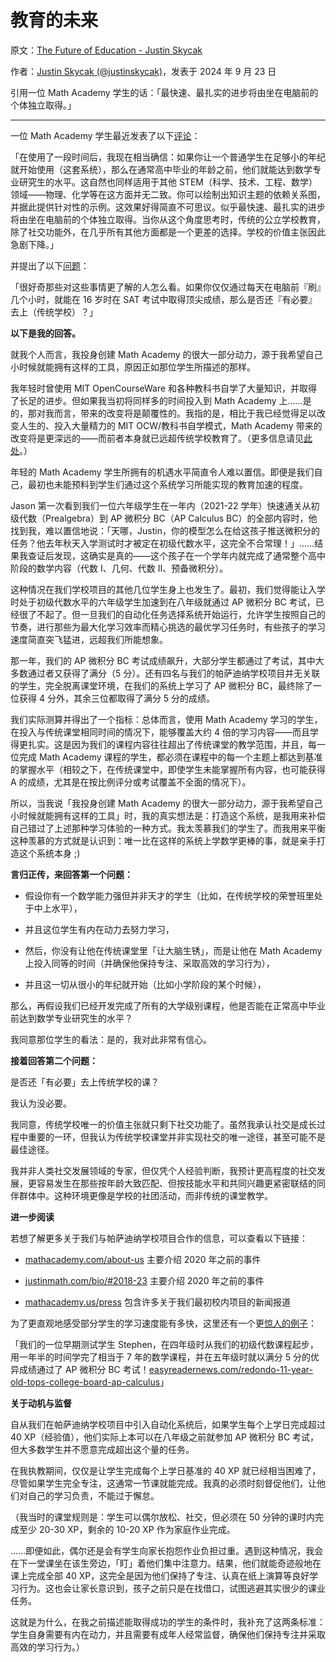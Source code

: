 # 教育的未来

原文：[The Future of Education - Justin Skycak](https://www.justinmath.com/the-future-of-education/)

作者：[Justin Skycak (@justinskycak)](https://x.com/justinskycak)，发表于 2024 年 9 月 23 日

引用一位 Math Academy 学生的话：「最快速、最扎实的进步将由坐在电脑前的个体独立取得。」

------

一位 Math Academy 学生最近发表了以下[评论](https://x.com/rifabutinnant/status/1838058526612005020)：

「在使用了一段时间后，我现在相当确信：如果你让一个普通学生在足够小的年纪就开始使用（这套系统），那么在通常高中毕业的年龄之前，他们就能达到数学专业研究生的水平。这自然也同样适用于其他 STEM（科学、技术、工程、数学）领域——物理、化学等在这方面并无二致。你可以绘制出知识主题的依赖关系图，并据此提供针对性的示例。这效果好得简直不可思议。似乎最快速、最扎实的进步将由坐在电脑前的个体独立取得。当你从这个角度思考时，传统的公立学校教育，除了社交功能外，在几乎所有其他方面都是一个更差的选择。学校的价值主张因此急剧下降。」

并提出了以下[问题](https://x.com/rifabutinnant/status/1838058526612005020)：

「很好奇那些对这些事情更了解的人怎么看。如果你仅仅通过每天在电脑前『刷』几个小时，就能在 16 岁时在 SAT 考试中取得顶尖成绩，那么是否还『有必要』去上（传统学校）？」

**以下是我的回答。**

就我个人而言，我投身创建 Math Academy 的很大一部分动力，源于我希望自己小时候就能拥有这样的工具，原因正如那位学生所描述的那样。

我年轻时曾使用 MIT OpenCourseWare 和各种教科书自学了大量知识，并取得了长足的进步。但如果我当初将同样多的时间投入到 Math Academy 上……是的，那对我而言，带来的改变将是颠覆性的。我指的是，相比于我已经觉得足以改变人生的、投入大量精力的 MIT OCW/教科书自学模式，Math Academy 带来的改变将是更深远的——而前者本身就已远超传统学校教育了。（更多信息请见[此处](https://justinmath.com/why-not-just-learn-from-a-textbook)。）

年轻的 Math Academy 学生所拥有的机遇水平简直令人难以置信。即便是我们自己，最初也未能预料到学生们通过这个系统学习所能实现的教育加速的程度。

Jason 第一次看到我们一位六年级学生在一年内（2021-22 学年）快速通关从初级代数（Prealgebra）到 AP 微积分 BC（AP Calculus BC）的全部内容时，他找到我，难以置信地说：「天哪，Justin，你的模型怎么在给这孩子推送微积分的任务？他去年秋天入学测试时才被定在初级代数水平，这完全不合常理！」……结果我查证后发现，这确实是真的——这个孩子在一个学年内就完成了通常整个高中阶段的数学内容（代数 I、几何、代数 II、预备微积分）。

这种情况在我们学校项目的其他几位学生身上也发生了。最初，我们觉得能让入学时处于初级代数水平的六年级学生加速到在八年级就通过 AP 微积分 BC 考试，已经很了不起了。但一旦我们的自动化任务选择系统开始运行，允许学生按照自己的节奏，进行那些为最大化学习效率而精心挑选的最优学习任务时，有些孩子的学习速度简直突飞猛进，远超我们所能想象。

那一年，我们的 AP 微积分 BC 考试成绩飙升，大部分学生都通过了考试，其中大多数通过者又获得了满分（5 分）。还有四名与我们的帕萨迪纳学校项目并无关联的学生，完全脱离课堂环境，在我们的系统上学习了 AP 微积分 BC，最终除了一位获得 4 分外，其余三位都取得了满分 5 分的成绩。

我们实际测算并得出了一个指标：总体而言，使用 Math Academy 学习的学生，在投入与传统课堂相同时间的情况下，能够覆盖大约 4 倍的学习内容——而且学得更扎实。这是因为我们的课程内容往往超出了传统课堂的教学范围，并且，每一位完成 Math Academy 课程的学生，都必须在课程中的每一个主题上都达到基准的掌握水平（相较之下，在传统课堂中，即使学生未能掌握所有内容，也可能获得 A 的成绩，尤其是在按比例评分或考试覆盖不全面的情况下）。

所以，当我说「我投身创建 Math Academy 的很大一部分动力，源于我希望自己小时候就能拥有这样的工具」时，我的真实想法是：打造这个系统，是我用来补偿自己错过了上述那种学习体验的一种方式。我太羡慕我们的学生了。而我用来平衡这种羡慕的方式就是认识到：唯一比在这样的系统上学数学更棒的事，就是亲手打造这个系统本身 ;)

**言归正传，来回答第一个问题：**

-   假设你有一个数学能力强但并非天才的学生（比如，在传统学校的荣誉班里处于中上水平），

-   并且这位学生有内在动力去努力学习，

-   然后，你没有让他在传统课堂里「让大脑生锈」，而是让他在 Math Academy 上投入同等的时间（并确保他保持专注、采取高效的学习行为），

-   并且这一切从很小的年纪就开始（比如小学阶段的某个时候），

那么，再假设我们已经开发完成了所有的大学级别课程，他是否能在正常高中毕业前达到数学专业研究生的水平？

我同意那位学生的看法：是的，我对此非常有信心。

**接着回答第二个问题：**

是否还「有必要」去上传统学校的课？

我认为没必要。

我同意，传统学校唯一的价值主张就只剩下社交功能了。虽然我承认社交是成长过程中重要的一环，但我认为传统学校课堂并非实现社交的唯一途径，甚至可能不是最佳途径。

我并非人类社交发展领域的专家，但仅凭个人经验判断，我预计更高程度的社交发展，更容易发生在那些按年龄大致匹配、但按技能水平和共同兴趣更紧密联结的同伴群体中。这种环境更像是学校的社团活动，而非传统的课堂教学。

**进一步阅读**

若想了解更多关于我们与帕萨迪纳学校项目合作的信息，可以查看以下链接：

-   [mathacademy.com/about-us](https://mathacademy.com/about-us) 主要介绍 2020 年之前的事件

-   [justinmath.com/bio/#2018-23](https://justinmath.com/bio/#2018-23) 主要介绍 2020 年之前的事件

-   [mathacademy.us/press](https://mathacademy.us/press) 包含许多关于我们最初校内项目的新闻报道

为了更直观地感受部分学生的学习速度能有多快，这里还有一个更[惊人的例子](https://x.com/_MathAcademy_/status/1708542077695574292)：

「我们的一位早期测试学生 Stephen，在四年级时从我们的初级代数课程起步，用一年半的时间学完了相当于 7 年的数学课程，并在五年级时就以满分 5 分的优异成绩通过了 AP 微积分 BC 考试！[easyreadernews.com/redondo-11-year-old-tops-college-board-ap-calculus](https://easyreadernews.com/redondo-11-year-old-tops-college-board-ap-calculus/)」

**关于动机与监督**

自从我们在帕萨迪纳学校项目中引入自动化系统后，如果学生每个上学日完成超过 40 XP（经验值），他们实际上本可以在八年级之前就参加 AP 微积分 BC 考试，但大多数学生并不愿意完成超出这个量的任务。

在我执教期间，仅仅是让学生完成每个上学日基准的 40 XP 就已经相当困难了，尽管如果学生完全专注，这通常一节课就能完成。我真的必须时刻督促他们，让他们对自己的学习负责，不能过于懈怠。

（我当时的课堂规则是：学生可以偶尔放松、社交，但必须在 50 分钟的课时内完成至少 20-30 XP，剩余的 10-20 XP 作为家庭作业完成。

……即便如此，偶尔还是会有学生向家长抱怨作业负担过重。遇到这种情况，我会在下一堂课坐在该生旁边，「盯」着他们集中注意力。结果，他们就能奇迹般地在课上完成全部 40 XP，这完全是因为他们保持了专注、认真在纸上演算等良好学习行为。这也会让家长意识到，孩子之前只是在找借口，试图逃避其实很少的课业任务。

这就是为什么，在我之前描述能取得成功的学生的条件时，我补充了这两条标准：学生自身需要有内在动力，并且需要有成年人经常监督，确保他们保持专注并采取高效的学习行为。）
